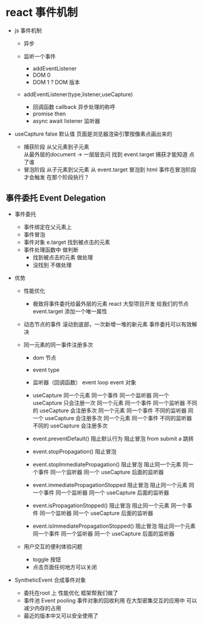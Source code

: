# react 事件机制
- js 事件机制
  - 异步
  - 监听一个事件
    - addEventListener
    - DOM 0
    <a onClick="doSomething()"></a>
    - DOM 1 ? DOM 版本 
  
  - addEventListener(type,listener,useCapture)
    - 回调函数 callback 异步处理的称呼
    - promise then
    - async await
    listener 监听器

- useCapture false 默认值
   页面是浏览器渲染引擎按像素点画出来的
  - 捕获阶段 从父元素到子元素  
    从最外层的document -> 一层层去问 找到 event.target
    捕获才能知道 点了谁
  - 冒泡阶段 从子元素到父元素
    从 event.target 冒泡到 html
    事件在冒泡阶段才会触发
    在那个阶段执行？ 

## 事件委托 Event Delegation
- 事件委托
  - 事件绑定在父元素上
  - 事件冒泡
  - 事件对象 e.target 找到被点击的元素
  - 事件处理函数中 做判断
    - 找到被点击的元素 做处理
    - 没找到 不做处理

- 优势 
  - 性能优化 
    - 极致将事件委托给最外层的元素
    react 大型项目开发
    给我们的节点 event.target 添加一个唯一属性 
  - 动态节点的事件
    滚动到底部，一次新增一堆的新元素
    事件委托可以有效解决
  - 同一元素的同一事件注册多次
    - dom 节点
    - event type
    - 监听器（回调函数） event loop 
      event 对象
    - useCapture 
      同一个元素 同一个事件 同一个监听器 同一个 useCapture 只会注册一次
      同一个元素 同一个事件 同一个监听器 不同的 useCapture 会注册多次
      同一个元素 同一个事件 不同的监听器 同一个 useCapture 会注册多次
      同一个元素 同一个事件 不同的监听器 不同的 useCapture 会注册多次

    - event.preventDefault() 阻止默认行为 阻止冒泡
      from submit
      a 跳转
    - event.stopPropagation() 阻止冒泡
    - event.stopImmediatePropagation() 阻止冒泡 阻止同一个元素 同一个事件 同一个监听器 同一个 useCapture 后面的监听器
    - event.immediatePropagationStopped 阻止冒泡 阻止同一个元素 同一个事件 同一个监听器 同一个 useCapture 后面的监听器
    - event.isPropagationStopped() 阻止冒泡 阻止同一个元素 同一个事件 同一个监听器 同一个 useCapture 后面的监听器
    - event.isImmediatePropagationStopped() 阻止冒泡 阻止同一个元素 同一个事件 同一个监听器 同一个 useCapture 后面的监听器

  - 用户交互的便利体验问题
    - toggle 按钮
    - 点击页面任何地方可以关闭

- SyntheticEvent 合成事件对象
  - 委托在root 上 
      性能优化 框架帮我们做了
  - 事件池  Event pooling
      事件对象的回收利用
      在大型密集交互的应用中 可以减少内存的占用
  - 最近的版本中又可以安全使用了